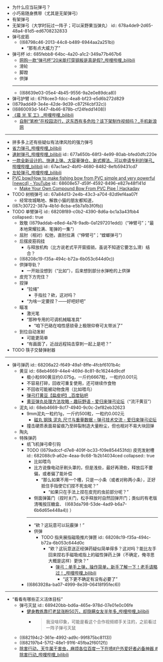 - 为什么应当玩弹弓？
- 小巧易随身携带（尤其是无架弹弓）
- 有架弹弓
- 无架弹弓（大学时玩过一阵子；可以采野果当弹丸）
  id:: 678a4de9-2d65-48a4-81d5-ed6708232833
- 弹弓皮筋
	- ((68798c46-2013-44c8-b489-6944aa2a251b))
		- “那有点大威力了”
- 弹弓杯
  id:: 685febb8-64bc-4a20-a1c2-349a77b467b6
	- [网购一款“弹弓杯”20米能打穿钢板是真是假?_哔哩哔哩_bilibili](https://www.bilibili.com/video/BV1RK4y1R7jm/)
	- 滑轮
	- 脚蹬
	- 供弹
	- ---
	- ((68639e03-05e4-4b45-9556-9a2e0e89dca8))
- 弹弓护臂
  id:: 67f8cee3-fdcc-4ea8-bf23-e5d6b272d829
- ((679add49-3e4e-42de-9d39-c872f4cbf32c))
- ((6860093d-1447-4b46-878b-cf24fedd1408))
- [《晨 光 军 工》_哔哩哔哩_bilibili](https://www.bilibili.com/video/BV1uR4y1c7Rd/)
	- [自制“笔枪”在校园流行，这东西有多危险？该下架制作视频吗？_手机新浪网](https://news.sina.cn/2025-05-23/detail-inexpmah8899995.d.html)
- ---
- 拼多多上还有些疑似有法律风险的强力弹弓
- [省力弹弓_哔哩哔哩_bilibili](https://www.bilibili.com/video/BV1nx4y1b7NR)
- [速射弹弓_哔哩哔哩_bilibili](https://www.bilibili.com/video/BV1DG4y1w7aM)
  id:: 677a650b-68f3-4e99-80ab-bfed0dfc220e
- [一款全新设计的、快速上弹、大容量弹仓、新式握法、可以申请专利的弹弓_哔哩哔哩_bilibili](https://www.bilibili.com/video/BV17F4m1P7Eu)
  id:: 67ac1ae2-4bf0-4680-8482-8efb59431cd7
- [左轮弹弓_哔哩哔哩_bilibili](https://www.bilibili.com/video/BV14y4y197F9)
- [PVC bow/How to make fishing bow from PVC simple and very powerful [newcd] - YouTube](https://www.youtube.com/watch?v=kcmnG-qjauA)
  id:: 68608e57-d59f-4592-8496-e827e48f141d
	- [Make Your Own Compound Bow From PVC Pipe | Hackaday](https://hackaday.com/2017/08/23/make-your-own-compound-bow-from-pvc-pipe/)
- TODO 树梢弹弓
  id:: 67a84d13-2e4b-43c3-a704-82d9ef4aa07f
	- 经常攻城略地、解救小猫的朋友都知道，
- ((67c30722-387a-4b1d-8cba-e5b7a1b3f0fb))
- TODO 单臂弹弓
  id:: 68208f89-c0b2-4390-8d6a-bc1a3a43fbb4
  collapsed:: true
	- 致敬 ((679addab-e8ed-4a78-9adb-0a1297201edd))（“神臂弓”；“最本地荣耀拉满、笔弹的一集”）
	- 屈肘（相对）松弛，直肘拉满（“伸臂弓”；“螳螂弹弓”）
	- 后摆皮筋钩挂
		- 与释放机构（比方说老式平开窗插销，虽说不知道它要怎么滑）结合？
	- ((68208c19-f35a-494c-b72a-6b053c644d0c))
	- 供弹导轨？
		- 一开始没想到（“比如”），后来想到部分水弹枪的上供弹
	- 皮兜下方兜住？
	- 捏弹
		- “拉绳”
			- 手指拉？欸，这对吗？
		- “为啥一定要捏？——好吧好吧”
	- 瞄准
		- 激光笔
		- “那种专用的可调机械瞄准具”
			- “咱下巴硌在咱性感锁骨上极限仰脊可太带派了”
	- 到位自动发射
		- 可能更简单
		- “有画面了，近战远程钝击穿刺一起上是吧？”
- TODO 筷子交替弹射器
- ---
- 弹弓弹药
  id:: 68206a22-f649-49a1-8ffe-4fcbf6101b4c
	- 黄豆
	  id:: 68eb4669-44e4-469d-8c81-8c16244d9cdf
		- 极小粒690黄豆约0.075g，一斤约6667粒，一粒约0.001元
		- 不容易打碎，回收可重复使用，还可继续作食物
		- 不回收可能被动物食用（比如喂鸟）
		- [弹弓打黄豆【扁皮吧】_百度贴吧](https://tieba.baidu.com/p/8339714958)
		- [黄豆弹丸处理方法攻略 - 趣玩野语 - 爱归来弹弓论坛](https://www.aiguilai.com/thread-15277-1-1.html)（“流汗黄豆”）
	- 泥丸
	  id:: 68eb4669-8cf7-4940-9c0c-2ef82eb32623
		- 9mm泥丸一粒约1g，一斤约500粒，一粒约0.002元
			- [磁丸 钢珠 泥丸 尺寸与重量数据 - 弹弓技术交流 - 爱归来弹弓论坛](https://www.aiguilai.com/thread-12118-1-1.html)
		- 撞击硬质表面易留痕乃至碎裂制造大量粉尘，但也相对不易大块回弹
	- 陶丸
	- 特殊弹药
		- 纸飞机弹弓牵引钩
		- TODO ((679adccf-d7e8-409f-bc33-f09e854453fd)) 皮兜发射槽
		  id:: 682088c9-a62e-4eaa-9c68-1b2b14034ced
		  collapsed:: true
			- 比如喂鸟
			- 比方说像电动牙刷头罩的，但是浅些，最好再滑些，释放后不要偏，或者偏了能补偿
				- “那么如果不用一个槽，只是一小条（或者对称两小条），正好抵住手指使它们捏不死虫呢？”
					- “如果只在手法上捏在皮兜的虫前部分呢？”
			- 侧面弹簧门（捏时关门，松手释放时自然回弹开门；类似的有老版清嘴按压糖盒、 ((683da798-53de-4ad9-b6a7-6b6d65e448a4)) ）
			- ---
			- “欸？这玩意可以玩霰弹！”
			- 供弹
				- TODO 指夹展指磁吸推片弹匣
				  id:: 68208c19-f35a-494c-b72a-6b053c644d0c
					- “欸？这玩意送正经弹药疑似简单得多？这对吗？能比左手回来捏右手磁吸戒指上的磁性弹药上弹（不确定，俺寻思大概是这样）更快？”
						- [弹弓：单手上弹，操作简单，新手了解一下！老手请略过！_哔哩哔哩_bilibili](https://www.bilibili.com/video/av544414532/)
							- “这下更不确定有没有必要了”
		- ((6863928a-ba07-4999-8e39-06418f95fec6))
- ---
- “看看有哪些正义活体目标”
	- 弹弓灭鼠
	  id:: 689420bb-bd6a-465e-978d-07e01e0c06fe
		- [健身教练靠打老鼠涨粉50万，却隐瞒女友半年多_哔哩哔哩_bilibili](https://www.bilibili.com/video/BV1Qb411Q7Ua/)
			- >我没啥印象，可能是看这个合作视频顺手关注的，之前看过一阵子弹弓灭鼠
	- ((682194c2-361e-4992-ad9c-99f875bc8113))
	- ((682197b4-57f2-48e1-91f6-45fba2f6012f))
	- [除害行动，天牛属于害虫，麻烦各位百度一下在喷#户外爱好者必备神器 #除害行动_哔哩哔哩_bilibili](https://www.bilibili.com/video/BV1SM4m117M4)